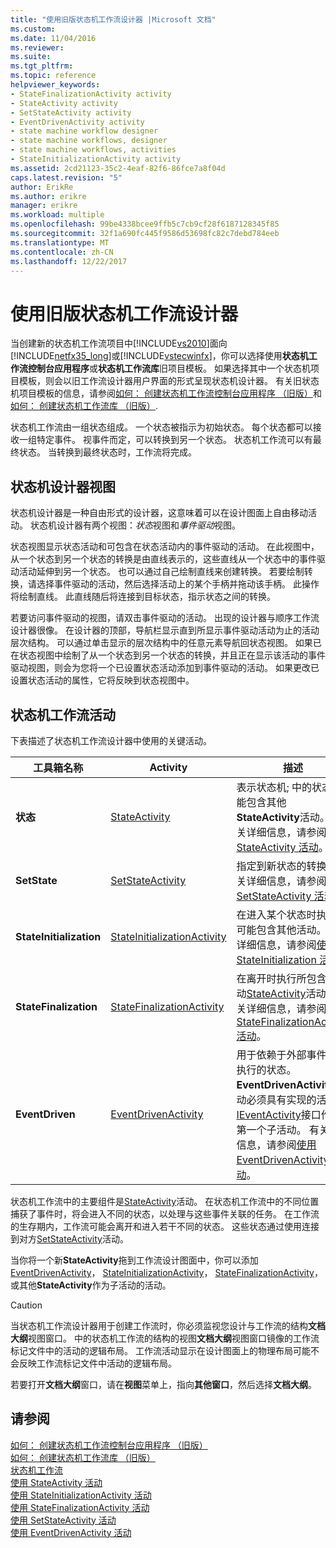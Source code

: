 ```yaml
---
title: "使用旧版状态机工作流设计器 |Microsoft 文档"
ms.custom: 
ms.date: 11/04/2016
ms.reviewer: 
ms.suite: 
ms.tgt_pltfrm: 
ms.topic: reference
helpviewer_keywords:
- StateFinalizationActivity activity
- StateActivity activity
- SetStateActivity activity
- EventDrivenActivity activity
- state machine workflow designer
- state machine workflows, designer
- state machine workflows, activities
- StateInitializationActivity activity
ms.assetid: 2cd21123-35c2-4eaf-82f6-86fce7a8f04d
caps.latest.revision: "5"
author: ErikRe
ms.author: erikre
manager: erikre
ms.workload: multiple
ms.openlocfilehash: 99be4338bcee9ffb5c7cb9cf28f6187128345f85
ms.sourcegitcommit: 32f1a690fc445f9586d53698fc82c7debd784eeb
ms.translationtype: MT
ms.contentlocale: zh-CN
ms.lasthandoff: 12/22/2017
---
```

# <a name="using-the-legacy-state-machine-workflow-designer"></a>使用旧版状态机工作流设计器
当创建新的状态机工作流项目中[!INCLUDE[vs2010](../misc/includes/vs2010_md.md)]面向[!INCLUDE[netfx35_long](../workflow-designer/includes/netfx35_long_md.md)]或[!INCLUDE[vstecwinfx](../workflow-designer/includes/vstecwinfx_md.md)]，你可以选择使用**状态机工作流控制台应用程序**或**状态机工作流库**旧项目模板。 如果选择其中一个状态机项目模板，则会以旧工作流设计器用户界面的形式呈现状态机设计器。 有关旧状态机项目模板的信息，请参阅[如何： 创建状态机工作流控制台应用程序 （旧版）](../workflow-designer/how-to-create-state-machine-workflow-console-applications-legacy.md)和[如何： 创建状态机工作流库 （旧版）](../workflow-designer/how-to-create-a-state-machine-workflow-library-legacy.md).  
  
 状态机工作流由一组状态组成。 一个状态被指示为初始状态。 每个状态都可以接收一组特定事件。 视事件而定，可以转换到另一个状态。 状态机工作流可以有最终状态。 当转换到最终状态时，工作流将完成。  
  
## <a name="state-machine-designer-views"></a>状态机设计器视图  
 状态机设计器是一种自由形式的设计器，这意味着可以在设计图面上自由移动活动。 状态机设计器有两个视图：*状态*视图和*事件驱动*视图。  
  
 状态视图显示状态活动和可包含在状态活动内的事件驱动的活动。 在此视图中，从一个状态到另一个状态的转换是由直线表示的，这些直线从一个状态中的事件驱动活动延伸到另一个状态。 也可以通过自己绘制直线来创建转换。 若要绘制转换，请选择事件驱动的活动，然后选择活动上的某个手柄并拖动该手柄。 此操作将绘制直线。 此直线随后将连接到目标状态，指示状态之间的转换。  
  
 若要访问事件驱动的视图，请双击事件驱动的活动。 出现的设计器与顺序工作流设计器很像。 在设计器的顶部，导航栏显示直到所显示事件驱动活动为止的活动层次结构。 可以通过单击显示的层次结构中的任意元素导航回状态视图。 如果已在状态视图中绘制了从一个状态到另一个状态的转换，并且正在显示该活动的事件驱动视图，则会为您将一个已设置状态活动添加到事件驱动的活动。 如果更改已设置状态活动的属性，它将反映到状态视图中。  
  
## <a name="state-machine-workflow-activities"></a>状态机工作流活动  
 下表描述了状态机工作流设计器中使用的关键活动。  
  
|工具箱名称|Activity|描述|  
|------------------|--------------|-----------------|  
|**状态**|[StateActivity](http://go.microsoft.com/fwlink?LinkID=65042)|表示状态机; 中的状态可能包含其他**StateActivity**活动。 有关详细信息，请参阅[使用 StateActivity 活动](http://go.microsoft.com/fwlink?LinkID=65083)。|  
|**SetState**|[SetStateActivity](http://go.microsoft.com/fwlink?LinkID=65041)|指定到新状态的转换。 有关详细信息，请参阅[使用 SetStateActivity 活动](http://go.microsoft.com/fwlink?LinkID=65082)。|  
|**StateInitialization**|[StateInitializationActivity](http://go.microsoft.com/fwlink?LinkID=65044)|在进入某个状态时执行；可能包含其他活动。 有关详细信息，请参阅[使用 StateInitialization 活动](http://go.microsoft.com/fwlink?LinkID=65006)。|  
|**StateFinalization**|[StateFinalizationActivity](http://go.microsoft.com/fwlink?LinkID=65043)|在离开时执行所包含的活动[StateActivity](http://go.microsoft.com/fwlink?LinkID=65042)活动。 有关详细信息，请参阅[使用 StateFinalizationActivity 活动](http://go.microsoft.com/fwlink?LinkID=65008)。|  
|**EventDriven**|[EventDrivenActivity](http://go.microsoft.com/fwlink?LinkID=65029)|用于依赖于外部事件开始执行的状态。 **EventDrivenActivity**活动必须具有实现的活动[IEventActivity](http://go.microsoft.com/fwlink?LinkID=65032)接口作为第一个子活动。 有关详细信息，请参阅[使用 EventDrivenActivity 活动](http://go.microsoft.com/fwlink?LinkID=65068)。|  
  
 状态机工作流中的主要组件是[StateActivity](http://go.microsoft.com/fwlink?LinkID=65042)活动。 在状态机工作流中的不同位置捕获了事件时，将会进入不同的状态，以处理与这些事件关联的任务。 在工作流的生存期内，工作流可能会离开和进入若干不同的状态。 这些状态通过使用连接到对方[SetStateActivity](http://go.microsoft.com/fwlink?LinkID=65041)活动。  
  
 当你将一个新**StateActivity**拖到工作流设计图面中，你可以添加[EventDrivenActivity](http://go.microsoft.com/fwlink?LinkID=65029)， [StateInitializationActivity](http://go.microsoft.com/fwlink?LinkID=65044)， [StateFinalizationActivity](http://go.microsoft.com/fwlink?LinkID=65043)，或其他**StateActivity**作为子活动的活动。  
  
> [!CAUTION]
>  当状态机工作流设计器用于创建工作流时，你必须监视您设计与工作流的结构**文档大纲**视图窗口。 中的状态机工作流的结构的视图**文档大纲**视图窗口镜像的工作流标记文件中的活动的逻辑布局。 工作流活动显示在设计图面上的物理布局可能不会反映工作流标记文件中活动的逻辑布局。  
>   
>  若要打开**文档大纲**窗口，请在**视图**菜单上，指向**其他窗口**，然后选择**文档大纲**。  
  
## <a name="see-also"></a>请参阅  
 [如何： 创建状态机工作流控制台应用程序 （旧版）](../workflow-designer/how-to-create-state-machine-workflow-console-applications-legacy.md)   
 [如何： 创建状态机工作流库 （旧版）](../workflow-designer/how-to-create-a-state-machine-workflow-library-legacy.md)   
 [状态机工作流](http://go.microsoft.com/fwlink?LinkID=65016)   
 [使用 StateActivity 活动](http://go.microsoft.com/fwlink?LinkID=65083)   
 [使用 StateInitializationActivity 活动](http://go.microsoft.com/fwlink?LinkID=65006)   
 [使用 StateFinalizationActivity 活动](http://go.microsoft.com/fwlink?LinkID=65008)   
 [使用 SetStateActivity 活动](http://go.microsoft.com/fwlink?LinkID=65082)   
 [使用 EventDrivenActivity 活动](http://go.microsoft.com/fwlink?LinkID=65068)